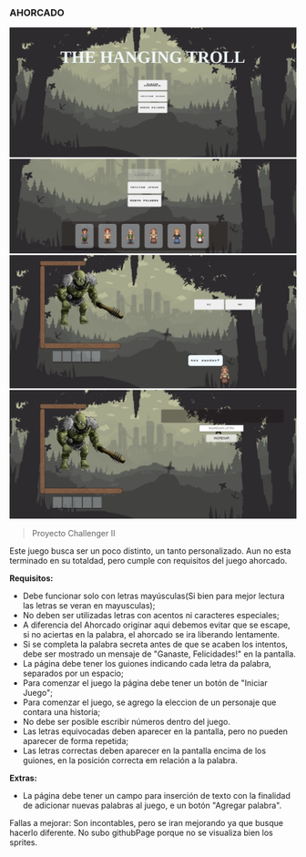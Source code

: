 ### AHORCADO

![Imagen modelo Desktop ](https://github.com/Ismaelnelro/ahorcado.github.io/blob/main/img/ImagenInicio.png)
![Imagen modelo Desktop ](https://github.com/Ismaelnelro/ahorcado.github.io/blob/main/img/personajes.png)
![Imagen modelo Desktop ](https://github.com/Ismaelnelro/ahorcado.github.io/blob/main/img/eleccion.png)
![Imagen modelo Desktop ](https://github.com/Ismaelnelro/ahorcado.github.io/blob/main/img/juego.png)
> Proyecto Challenger II

Este juego busca ser un poco distinto, un tanto personalizado. Aun no esta terminado en su totaldad, pero cumple con requisitos del juego ahorcado.

**Requisitos:**
- Debe funcionar solo con letras mayúsculas(Si bien para mejor lectura las letras se veran en mayusculas);
- No deben ser utilizadas letras con acentos ni caracteres especiales;
- A diferencia del Ahorcado originar aqui debemos evitar que se escape, si no aciertas en la palabra, el ahorcado se ira liberando lentamente.
- Si se completa la palabra secreta antes de que se acaben los intentos, debe ser mostrado un mensaje de "Ganaste, Felicidades!" en la pantalla.
- La página debe tener los guiones indicando cada letra da palabra, separados por un espacio;
- Para comenzar el juego la página debe tener un botón de "Iniciar Juego";
- Para comenzar el juego, se agrego la eleccion de un personaje que contara una historia;
- No debe ser posible escribir números dentro del juego.
- Las letras equivocadas deben aparecer en la pantalla, pero no pueden aparecer de forma repetida;
- Las letras correctas deben aparecer en la pantalla encima de los guiones, en la posición correcta em relación a la palabra.

**Extras:**
- La página debe tener un campo para inserción de texto con la finalidad de adicionar nuevas palabras al juego, e un botón "Agregar palabra". 



Fallas a mejorar:
Son incontables, pero se iran mejorando ya que busque hacerlo diferente. No subo githubPage porque no se visualiza bien los sprites.
